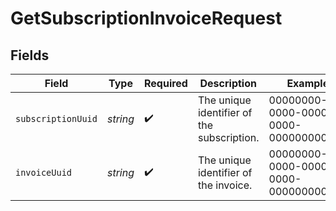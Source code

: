 # GetSubscriptionInvoiceRequest


## Fields

| Field                                      | Type                                       | Required                                   | Description                                | Example                                    |
| ------------------------------------------ | ------------------------------------------ | ------------------------------------------ | ------------------------------------------ | ------------------------------------------ |
| `subscriptionUuid`                         | *string*                                   | :heavy_check_mark:                         | The unique identifier of the subscription. | 00000000-0000-0000-0000-000000000000       |
| `invoiceUuid`                              | *string*                                   | :heavy_check_mark:                         | The unique identifier of the invoice.      | 00000000-0000-0000-0000-000000000000       |